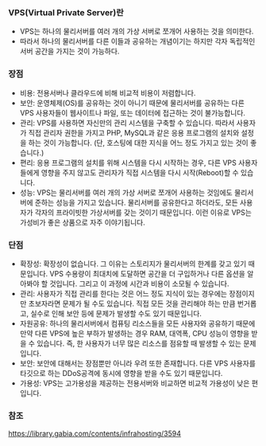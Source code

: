 ### VPS(Virtual Private Server)란
- VPS는 하나의 물리서버를 여러 개의 가상 서버로 쪼개어 사용하는 것을 의미한다.
- 따라서 하나의 물리서버를 다른 이들과 공유하는 개념이기는 하지만 각자 독립적인 서버 공간을 가지는 것이 가능하다.

### 장점
- 비용: 전용서버나 클라우드에 비해 비교적 비용이 저렴합니다.
- 보안: 운영체제(OS)를 공유하는 것이 아니기 때문에 물리서버를 공유하는 다른 VPS 사용자들이 웹사이트나 파일, 또는 데이터에 접근하는 것이 불가능합니다.
- 관리: VPS를 사용하면 자신만의 관리 시스템을 구축할 수 있습니다. 따라서 사용자가 직접 관리자 권한을 가지고 PHP, MySQL과 같은 응용 프로그램의 설치와 설정을 하는 것이 가능합니다. (단, 호스팅에 대한 지식을 어느 정도 가지고 있는 것이 좋습니다.)
- 편리: 응용 프로그램의 설치를 위해 시스템을 다시 시작하는 경우, 다른 VPS 사용자들에게 영향을 주지 않고도 관리자가 직접 시스템을 다시 시작(Reboot)할 수 있습니다.
- 성능: VPS는 물리서버를 여러 개의 가상 서버로 쪼개어 사용하는 것임에도 물리서버에 준하는 성능을 가지고 있습니다. 물리서버를 공유한다고 하더라도, 모든 사용자가 각자의 프라이빗한 가상서버를 갖는 것이기 때문입니다. 이런 이유로 VPS는 가성비가 좋은 상품으로 자주 이야기됩니다.

### 단점
- 확장성: 확장성이 없습니다. 그 이유는 스토리지가 물리서버의 한계를 갖고 있기 때문입니다. VPS 수용량이 최대치에 도달하면 공간을 더 구입하거나 다른 옵션을 알아봐야 할 것입니다. 그리고 이 과정에 시간과 비용이 소모될 수 있습니다.
- 관리: 사용자가 직접 관리를 한다는 것은 어느 정도 지식이 있는 경우에는 장점이지만 초보자라면 문제가 될 수도 있습니다. 직접 모든 것을 관리해야 하는 만큼 번거롭고, 실수로 인해 보안 등에 문제가 발생할 수도 있기 때문입니다.
- 자원공유: 하나의 물리서버에서 컴퓨팅 리소스들을 모든 사용자와 공유하기 때문에 만약 다른 VPS에 높은 부하가 발생하는 경우 RAM, 대역폭, CPU 성능이 영향을 받을 수 있습니다. 즉, 한 사용자가 너무 많은 리소스를 점유할 때 발생할 수 있는 문제입니다.
- 보안: 보안에 대해서는 장점뿐만 아니라 우려 또한 존재합니다. 다른 VPS 사용자를 타깃으로 하는 DDoS공격에 동시에 영향을 받을 수도 있기 때문입니다.
- 가용성: VPS는 고가용성을 제공하는 전용서버와 비교하면 비교적 가용성이 낮은 편입니다.

### 참조
https://library.gabia.com/contents/infrahosting/3594